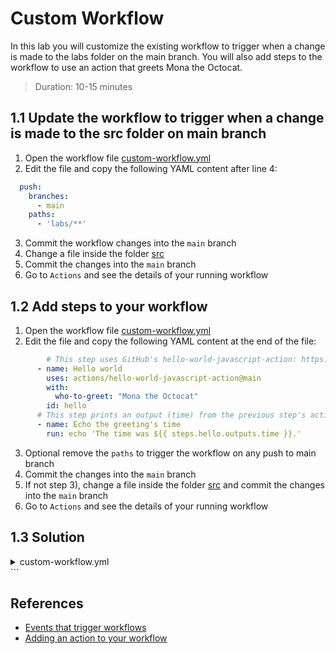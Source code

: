 # Custom Workflow

In this lab you will customize the existing workflow to trigger when a change is made to the labs folder on the main branch. You will also add steps to the workflow to use an action that greets Mona the Octocat.

> Duration: 10-15 minutes

## 1.1 Update the workflow to trigger when a change is made to the src folder on main branch

1. Open the workflow file [custom-workflow.yml](/.github/workflows/custom-workflow.yml)
2. Edit the file and copy the following YAML content after line 4:

```YAML
  push:
    branches:
      - main
    paths:
      - 'labs/**'
```

3. Commit the workflow changes into the `main` branch
4. Change a file inside the folder [src](/src)
5. Commit the changes into the `main` branch
6. Go to `Actions` and see the details of your running workflow

## 1.2 Add steps to your workflow

1. Open the workflow file [custom-workflow.yml](/.github/workflows/custom-workflow.yml)
2. Edit the file and copy the following YAML content at the end of the file:

```YAML
        # This step uses GitHub's hello-world-javascript-action: https://github.com/actions/hello-world-javascript-action
      - name: Hello world
        uses: actions/hello-world-javascript-action@main
        with:
          who-to-greet: "Mona the Octocat"
        id: hello
      # This step prints an output (time) from the previous step's action.
      - name: Echo the greeting's time
        run: echo 'The time was ${{ steps.hello.outputs.time }}.'
```

3. Optional remove the `paths` to trigger the workflow on any push to main branch
4. Commit the changes into the `main` branch
5. If not step 3), change a file inside the folder [src](/src) and commit the changes into the `main` branch
6. Go to `Actions` and see the details of your running workflow

## 1.3 Solution

<details>
  <summary>custom-workflow.yml</summary>
  
```YAML
name: Custom Workflow
on: 
  workflow_dispatch:
  workflow_call:
  push:
    branches:
      - main

jobs:
Explore-GitHub-Actions:
runs-on: ubuntu-latest
steps: - run: echo "🎉 The job was automatically triggered by a ${{ github.event_name }} event."
      - run: echo "🐧 This job is now running on a ${{ runner.os }} server hosted by GitHub!"
      - run: echo "🔎 The name of your branch is ${{ github.ref }} and your repository is ${{ github.repository }}."
      - name: Check out repository code
        uses: actions/checkout@v4
      - run: echo "💡 The ${{ github.repository }} repository has been cloned to the runner."
      - run: echo "🖥️ The workflow is now ready to test your code on the runner."
      - name: List files in the repository
        run: |
          ls ${{ github.workspace }}
      - run: echo "🍏 This job's status is ${{ job.status }}."
      - name: Adding markdown
        run: echo "### Hello world! :rocket:" >> "$GITHUB_STEP_SUMMARY" # This step uses GitHub's hello-world-javascript-action: https://github.com/actions/hello-world-javascript-action - name: Hello world
uses: actions/hello-world-javascript-action@main
with:
who-to-greet: "Mona the Octocat"
id: hello # This step prints an output (time) from the previous step's action. - name: Echo the greeting's time
run: echo 'The time was ${{ steps.hello.outputs.time }}.'

```
</details>
```

## References

- [Events that trigger workflows](https://docs.github.com/en/actions/using-workflows/events-that-trigger-workflows)
- [Adding an action to your workflow](https://docs.github.com/en/actions/learn-github-actions/finding-and-customizing-actions#adding-an-action-to-your-workflow)
